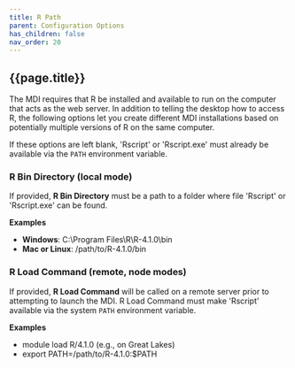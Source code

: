 ```yaml
---
title: R Path
parent: Configuration Options
has_children: false
nav_order: 20
---
```


## {{page.title}}

The MDI requires that R be installed and available to run
on the computer that acts as the web server. In addition
to telling the desktop how to access R, the following options
let you create different MDI installations based on potentially
multiple versions of R on the same computer.

If these options are left blank, 'Rscript' or 'Rscript.exe' 
must already be available via the `PATH` environment variable.

### R Bin Directory (local mode)

If provided, **R Bin Directory** must be a path to a folder 
where file 'Rscript' or 'Rscript.exe' can be found.

**Examples**

- **Windows**: C:\Program Files\R\R-4.1.0\bin
- **Mac or Linux**: /path/to/R-4.1.0/bin

### R Load Command (remote, node modes)

If provided, **R Load Command** will be called on a remote
server prior to attempting to launch the MDI. 
R Load Command must make 'Rscript' available 
via the system <code>PATH</code> environment variable.

**Examples**

- module load R/4.1.0 (e.g., on Great Lakes)
- export PATH=/path/to/R-4.1.0:$PATH
